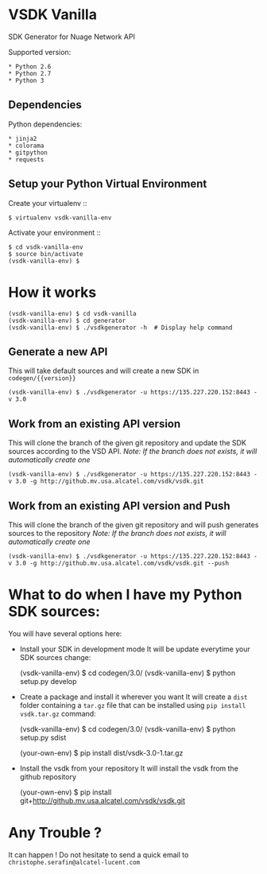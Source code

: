 VSDK Vanilla
============

SDK Generator for Nuage Network API

Supported version:

    * Python 2.6
    * Python 2.7
    * Python 3

Dependencies
------------

Python dependencies:

    * jinja2
    * colorama
    * gitpython
    * requests

Setup your Python Virtual Environment
-------------------------------------

Create your virtualenv
::

    $ virtualenv vsdk-vanilla-env

Activate your environment
::

    $ cd vsdk-vanilla-env
    $ source bin/activate
    (vsdk-vanilla-env) $


How it works
============

    (vsdk-vanilla-env) $ cd vsdk-vanilla
    (vsdk-vanilla-env) $ cd generator
    (vsdk-vanilla-env) $ ./vsdkgenerator -h  # Display help command

Generate a new API
------------------
This will take default sources and will create a new SDK in `codegen/{{version}}`

    (vsdk-vanilla-env) $ ./vsdkgenerator -u https://135.227.220.152:8443 -v 3.0

Work from an existing API version
---------------------------------
This will clone the branch of the given git repository and update the SDK sources according to the VSD API.
_Note: If the branch does not exists, it will automatically create one_

    (vsdk-vanilla-env) $ ./vsdkgenerator -u https://135.227.220.152:8443 -v 3.0 -g http://github.mv.usa.alcatel.com/vsdk/vsdk.git


Work from an existing API version and Push
------------------------------------------
This will clone the branch of the given git repository and will push generates sources to the repository
_Note: If the branch does not exists, it will automatically create one_

    (vsdk-vanilla-env) $ ./vsdkgenerator -u https://135.227.220.152:8443 -v 3.0 -g http://github.mv.usa.alcatel.com/vsdk/vsdk.git --push

What to do when I have my Python SDK sources:
=============================================

You will have several options here:

* Install your SDK in development mode
It will be update everytime your SDK sources change:

    (vsdk-vanilla-env) $ cd codegen/3.0/
    (vsdk-vanilla-env) $ python setup.py develop

* Create a package and install it wherever you want
It will create a `dist` folder containing a `tar.gz` file that can be installed using `pip install vsdk.tar.gz` command:

    (vsdk-vanilla-env) $ cd codegen/3.0/
    (vsdk-vanilla-env) $ python setup.py sdist

    (your-own-env) $ pip install dist/vsdk-3.0-1.tar.gz


* Install the vsdk from your repository
It will install the vsdk from the github repository

    (your-own-env) $ pip install git+http://github.mv.usa.alcatel.com/vsdk/vsdk.git

Any Trouble ?
=============
It can happen ! Do not hesitate to send a quick email to `christophe.serafin@alcatel-lucent.com`


